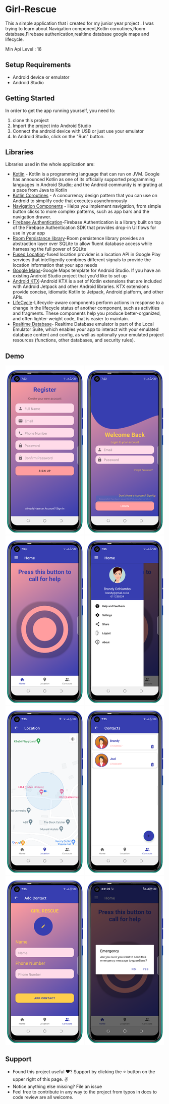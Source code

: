 <p align="center">

# Girl-Rescue

This a simple application that i created for my junior year project . I was trying to learn about Navigation component,Kotlin coroutines,Room database,Firebase authenication,realtime database google maps and lifecycle.

Min Api Level : 16 

## Setup Requirements

- Android device or emulator
- Android Studio

## Getting Started

In order to get the app running yourself, you need to:

1.  clone this project
2.  Import the project into Android Studio
3.  Connect the android device with USB or just use your emulator
4.  In Android Studio, click on the "Run" button.

## Libraries

Libraries used in the whole application are:

- [Kotlin](https://developer.android.com/kotlin) - Kotlin is a programming language that can run on JVM. Google has announced Kotlin as one of its officially supported programming languages in Android Studio; and the Android community is migrating at a pace from Java to Kotlin
- [Kotlin Coroutines](https://kotlinlang.org/docs/coroutines-overview.html) - A concurrency design pattern that you can use on Android to simplify code that executes asynchronously
- [Navigation Components](https://developer.android.com/guide/navigation/navigation-getting-started) -  Helps you implement navigation, from simple button clicks to more complex patterns, such as app bars and the navigation drawer.
- [Firebase Authentication](https://firebase.google.com/docs/auth/android/firebaseui)-Firebase Authentication is a library built on top of the Firebase Authentication SDK that provides drop-in UI flows for use in your app
- [Room Persistance library](https://developer.android.com/training/data-storage/room)-Room persistence library provides an abstraction layer over SQLite to allow fluent database access while harnessing the full power of SQLite
- [Fused Location](https://developers.google.com/location-context/fused-location-provider)-fused location provider is a location API in Google Play services that intelligently combines different signals to provide the location information that your app needs
- [Google Maps](https://developers.google.com/maps/documentation/android-sdk/start)-Google Maps template for Android Studio. If you have an existing Android Studio project that you'd like to set up
- [Android KTX](https://developer.android.com/kotlin/ktx)-Android KTX is a set of Kotlin extensions that are included with Android Jetpack and other Android libraries. KTX extensions provide concise, idiomatic Kotlin to Jetpack, Android platform, and other APIs.
- [LifeCycle](https://developer.android.com/jetpack/androidx/releases/lifecycle)-Lifecycle-aware components perform actions in response to a change in the lifecycle status of another component, such as activities and fragments. These components help you produce better-organized, and often lighter-weight code, that is easier to maintain. 
- [Realtime Database](https://firebase.google.com/docs/database/web/read-and-write)- Realtime Database emulator is part of the Local Emulator Suite, which enables your app to interact with your emulated database content and config, as well as optionally your emulated project resources (functions, other databases, and security rules).

## Demo
<p float="left">
<img src="screenshoots/signup.png" width=250/>
<img src="screenshoots/signin.png" width=250/>
<img src="screenshoots/home.png" width=250/>
<img src="screenshoots/navigation.png" width=250/>
<img src="screenshoots/map.png" width=250/>
<img src="screenshoots/contacts.png" width=250/>
<img src="screenshoots/add_guardian.png" width=250/>
<img src="screenshoots/dialoge.png" width=250/>
  </p>
  
## Support
- Found this project useful ❤️? Support by clicking the ⭐️ button on the upper right of this page. ✌️
- Notice anything else missing? File an issue 
- Feel free to contribute in any way to the project from typos in docs to code review are all welcome.
